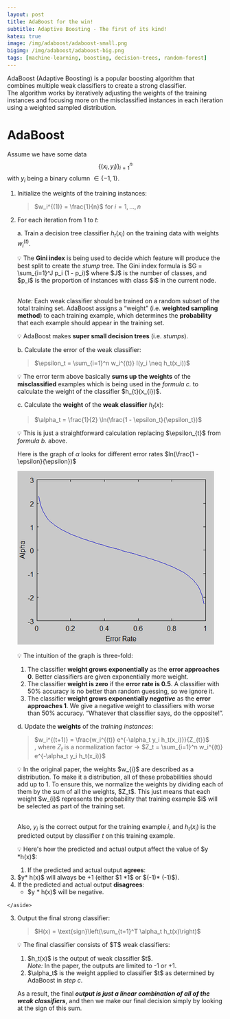 ```yaml
---
layout: post
title: AdaBoost for the win!
subtitle: Adaptive Boosting - The first of its kind!
katex: true
image: /img/adaboost/adaboost-small.png
bigimg: /img/adaboost/adaboost-big.png
tags: [machine-learning, boosting, decision-trees, random-forest]
---
```


AdaBoost (Adaptive Boosting) is a popular boosting algorithm that combines multiple weak classifiers to create a strong classifier. <br>
The algorithm works by iteratively adjusting the weights of the training instances and focusing more on the misclassified instances in each iteration using a weighted sampled distribution.

# AdaBoost

Assume we have some data $$\{(x_{i}, y_{i} )\}_{i=1}^{n}$$ with $y_{i}$ being a binary column $\in \{-1, 1\}$.

1. Initialize the weights of the training instances:

    > $w_i^{(1)} = \frac{1}{n}$ for $i = 1, \dots, n$
    >
2. For each iteration from 1 to $t$:

    a. Train a decision tree classifier $h_t(x_i)$ on the training data with weights $w_i^{(t)}$.

    <aside>
    💡 The <b>Gini index</b> is being used to decide which feature will produce the best split to create the <i>stump</i> tree. The Gini index formula is $G = \sum_{i=1}^J p_i (1 - p_i)$ where $J$ is the number of classes, and $p_i$ is the proportion of instances with class $i$ in the current node. <br> <br>

    <i>Note:</i> Each weak classifier should be trained on a random subset of the total training set. AdaBoost assigns a “weight” (i.e. <b>weighted sampling method</b>) to each training example, which determines the <b>probability</b> that each example should appear in the training set.

    </aside>

    <aside>
    💡 AdaBoost makes <b>super small decision trees</b> (i.e. <i>stumps</i>).

    </aside>

    b. Calculate the error of the weak classifier:

    > $\epsilon_t = \sum_{i=1}^n w_i^{(t)} I(y_i \neq h_t(x_i))$
    >

    <aside>
    💡 The error term above basically <b>sums up the weights</b> of the <b>misclassified</b> examples which is being used in the <i>formula c.</i> to calculate the weight of the classifier $h_{t}(x_{i})$.

    </aside>

    c. Calculate the **weight** of the **weak classifier** $h_t(x)$:

    > $\alpha_t = \frac{1}{2} \ln(\frac{1 - \epsilon_t}{\epsilon_t})$
    >

    <aside>
    💡 This is just a straightforward calculation replacing $\epsilon_{t}$ from <i>formula b.</i> above.

    Here is the graph of $\alpha$ looks for different error rates $ln(\frac{1 - \epsilon}{\epsilon})$

    </aside>

    ![](/img/adaboost/adaboost.png)

    <aside>
        <p>💡 The intuition of the graph is three-fold:</p>
        <ol>
            <li>The classifier <b>weight grows exponentially</b> as the <b>error approaches 0</b>.
                Better classifiers are given exponentially more weight.</li>
            <li>The classifier <b>weight is zero</b> if the <b>error rate is 0.5</b>.
                A classifier with 50% accuracy is no better than random guessing, so we ignore it.</li>
            <li>The classifier <b>weight grows exponentially <i>negative</i></b> as the <b>error approaches 1</b>.
                We give a negative weight to classifiers with worse than 50% accuracy. “Whatever that classifier says, do the opposite!”.</li>
        </ol>
    </aside>

    d. Update the **weights** of the *training instances*:

    > $w_i^{(t+1)} = \frac{w_i^{(t)} e^{-\alpha_t y_i h_t(x_i)}}{Z_{t}}$ <br>
    , where $Z_t$ is a normalization factor → $Z_t = \sum_{i=1}^n w_i^{(t)} e^{-\alpha_t y_i h_t(x_i)}$
    >

    <aside>
    💡 In the original paper, the weights $w_{i}$ are described as a distribution. To make it a distribution, all of these probabilities should add up to 1. To ensure this, we normalize the weights by dividing each of them by the sum of all the weights, $Z_t$.
    This just means that each weight $w_{i}$ represents the probability that training example $i$ will be selected as part of the training set. <br> <br>

    Also, $y_i$ is the correct output for the training example $i$, and $h_t(x_i)$ is the predicted output by classifier $t$ on this training example.

    <p>💡 Here's how the predicted and actual output affect the value of $y *h(x)$:</p>
        <ol>
            <li>If the predicted and actual output <b>agrees</b>:
                <ul>
<li>$y* h(x)$ will always be +1 (either $1 *1$ or $(-1)* (-1)$).</li>
                </ul>
            </li>
            <li>If the predicted and actual output <b>disagrees</b>:
                <ul>
                    <li>$y * h(x)$ will be negative.</li>
                </ul>
            </li>
        </ol>

    </aside>

3. Output the final strong classifier:

    > $H(x) = \text{sign}\left(\sum_{t=1}^T \alpha_t h_t(x)\right)$
    >

    <aside>
    💡 The final classifier consists of $T$ weak classifiers:

    <ol>
        <li>$h_t(x)$ is the output of weak classifier $t$.<br>
            <i>Note:</i> In the paper, the outputs are limited to -1 or +1.</li>
        <li>$\alpha_t$ is the weight applied to classifier $t$ as determined by AdaBoost in <i>step c</i>.</li>
    </ol>

    As a result, the final <b><i>output is just a linear combination of all of the weak classifiers</i></b>, and then we make our final decision simply by looking at the sign of this sum.

    </aside>
